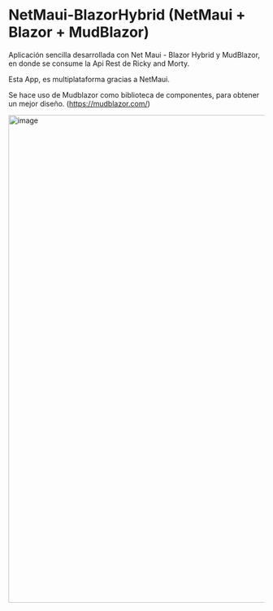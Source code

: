 # NetMaui-BlazorHybrid (NetMaui + Blazor + MudBlazor)

Aplicación sencilla desarrollada con Net Maui - Blazor Hybrid y MudBlazor, en donde se consume la Api Rest de Ricky and Morty.

Esta App, es multiplataforma gracias a NetMaui.

Se hace uso de Mudblazor como biblioteca de componentes, para obtener un mejor diseño. (https://mudblazor.com/)

<img width="959" alt="image" src="https://user-images.githubusercontent.com/72844628/209690376-557a8ff7-f8d8-43e4-8f5b-6b5290c927df.png">
